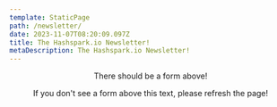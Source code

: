 ```yaml
---
template: StaticPage
path: /newsletter/
date: 2023-11-07T08:20:09.097Z
title: The Hashspark.io Newsletter!
metaDescription: The Hashspark.io Newsletter!
---
```

<div style="text-align: center" class="sender-form-field" data-sender-form-id="loo2rzk9bwv1wa4uqq1"></div>

<div style="text-align: center">There should be a form above!

If you don't see a form above this text, please refresh the page!</div>